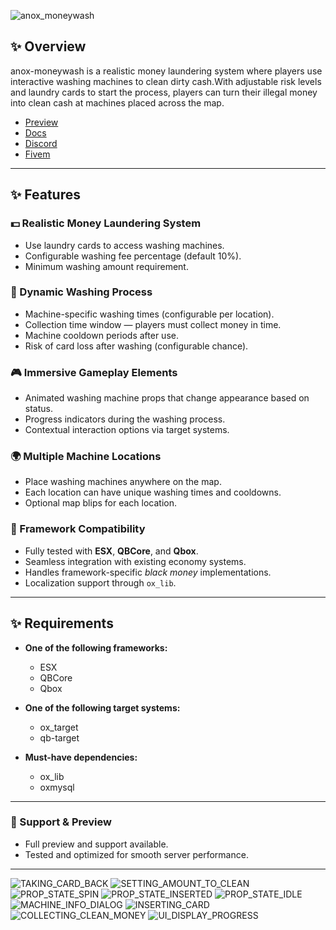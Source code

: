 ![anox_moneywash](https://github.com/user-attachments/assets/30aa75f1-7a83-4b07-9858-2a42a1842fe3)

## ✨ Overview

anox-moneywash is a realistic money laundering system where players use interactive washing machines to clean dirty cash.With adjustable risk levels and laundry cards to start the process, players can turn their illegal money into clean cash at machines placed across the map.

- [Preview](https://www.youtube.com/watch?v=0NUc9b4OZhw)
- [Docs](https://anoxstudios.gitbook.io/anoxstudios/free-scripts/anox-moneywash)
- [Discord](https://discord.gg/gbJ5SyBJBv)
- [Fivem](https://forum.cfx.re/t/esx-qb-qbx-anox-moneywash-interactive-configurable-money-laundering-system-free/5324525)

---

## ✨ Features

### 💵 Realistic Money Laundering System
- Use laundry cards to access washing machines.
- Configurable washing fee percentage (default 10%).
- Minimum washing amount requirement.

### 🧮 Dynamic Washing Process
- Machine-specific washing times (configurable per location).
- Collection time window — players must collect money in time.
- Machine cooldown periods after use.
- Risk of card loss after washing (configurable chance).

### 🎮 Immersive Gameplay Elements
- Animated washing machine props that change appearance based on status.
- Progress indicators during the washing process.
- Contextual interaction options via target systems.

### 🌍 Multiple Machine Locations
- Place washing machines anywhere on the map.
- Each location can have unique washing times and cooldowns.
- Optional map blips for each location.

### 🔧 Framework Compatibility
- Fully tested with **ESX**, **QBCore**, and **Qbox**.
- Seamless integration with existing economy systems.
- Handles framework-specific *black money* implementations.
- Localization support through `ox_lib`.

---

## ✨ Requirements

- **One of the following frameworks:**
  - ESX  
  - QBCore  
  - Qbox

- **One of the following target systems:**
  - ox_target  
  - qb-target

- **Must-have dependencies:**
  - ox_lib  
  - oxmysql

---

### 💬 Support & Preview
- Full preview and support available.
- Tested and optimized for smooth server performance.

---
![TAKING_CARD_BACK](https://github.com/user-attachments/assets/94e0fc1c-ea97-47f1-b32b-aa07268cd3f6)
![SETTING_AMOUNT_TO_CLEAN](https://github.com/user-attachments/assets/22b2838b-cb33-4d0f-88d6-adb69e7e4ba1)
![PROP_STATE_SPIN](https://github.com/user-attachments/assets/b415a93d-ed27-4bbe-903b-cf027f11a264)
![PROP_STATE_INSERTED](https://github.com/user-attachments/assets/5435fbd3-7be5-492f-a7f0-70bcabc71972)
![PROP_STATE_IDLE](https://github.com/user-attachments/assets/2aa9538e-1584-4785-bad9-8488d97d638d)
![MACHINE_INFO_DIALOG](https://github.com/user-attachments/assets/7198265d-d743-49d8-964c-eac0bb9c5e2d)
![INSERTING_CARD](https://github.com/user-attachments/assets/b92bd45d-dacc-4e83-9100-ae940c4d929e)
![COLLECTING_CLEAN_MONEY](https://github.com/user-attachments/assets/999ca2f6-cae9-46b1-8f8e-637d00f143ea)
![UI_DISPLAY_PROGRESS](https://github.com/user-attachments/assets/41ad5c10-a59f-4364-9ec4-93eb7060bd15)

